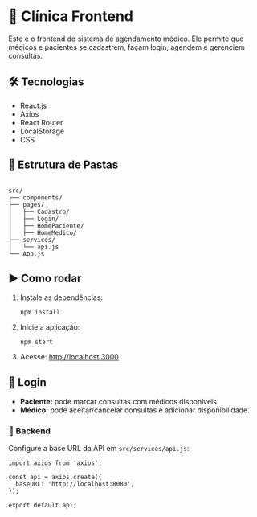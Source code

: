 <h1>💊 Clínica Frontend</h1>

<p>Este é o frontend do sistema de agendamento médico. Ele permite que médicos e pacientes se cadastrem, façam login, agendem e gerenciem consultas.</p>

<h2>🛠️ Tecnologias</h2>
<ul>
  <li>React.js</li>
  <li>Axios</li>
  <li>React Router</li>
  <li>LocalStorage</li>
  <li>CSS</li>
</ul>

<h2>📁 Estrutura de Pastas</h2>
<pre><code>
src/
├── components/
├── pages/
│   ├── Cadastro/
│   ├── Login/
│   ├── HomePaciente/
│   ├── HomeMedico/
├── services/
│   └── api.js
└── App.js
</code></pre>

<h2>▶️ Como rodar</h2>
<ol>
  <li>Instale as dependências:
    <pre><code>npm install</code></pre>
  </li>
  <li>Inicie a aplicação:
    <pre><code>npm start</code></pre>
  </li>
  <li>Acesse: <a href="http://localhost:3000" target="_blank">http://localhost:3000</a></li>
</ol>

<h2>🔐 Login</h2>
<ul>
  <li><strong>Paciente:</strong> pode marcar consultas com médicos disponíveis.</li>
  <li><strong>Médico:</strong> pode aceitar/cancelar consultas e adicionar disponibilidade.</li>
</ul>

<h3>🔗 Backend</h3>
<p>Configure a base URL da API em <code>src/services/api.js</code>:</p>

<pre><code>import axios from 'axios';

const api = axios.create({
  baseURL: 'http://localhost:8080',
});

export default api;</code></pre>
